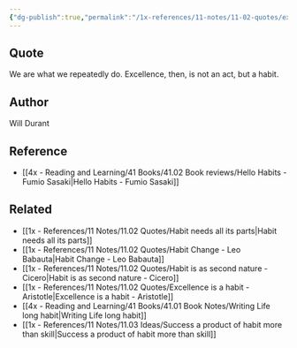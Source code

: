 ```yaml
---
{"dg-publish":true,"permalink":"/1x-references/11-notes/11-02-quotes/excellence-is-not-an-act-but-a-habit-will-durant/","title":"Excellence is not an act but a habit - Will Durant","created":"2023-01-14T23:25:37.000+03:00","updated":"2024-02-14T20:18:44.838+03:00"}
---
```



## Quote
We are what we repeatedly do. Excellence, then, is not an act, but a habit.

## Author
Will Durant

## Reference
- [[4x - Reading and Learning/41 Books/41.02 Book reviews/Hello Habits - Fumio Sasaki\|Hello Habits - Fumio Sasaki]]

## Related
- [[1x - References/11 Notes/11.02 Quotes/Habit needs all its parts\|Habit needs all its parts]]
- [[1x - References/11 Notes/11.02 Quotes/Habit Change - Leo Babauta\|Habit Change - Leo Babauta]]
- [[1x - References/11 Notes/11.02 Quotes/Habit is as second nature - Cicero\|Habit is as second nature - Cicero]]
- [[1x - References/11 Notes/11.02 Quotes/Excellence is a habit - Aristotle\|Excellence is a habit - Aristotle]]
- [[4x - Reading and Learning/41 Books/41.01 Book Notes/Writing Life long habit\|Writing Life long habit]]
- [[1x - References/11 Notes/11.03 Ideas/Success a product of habit more than skill\|Success a product of habit more than skill]]